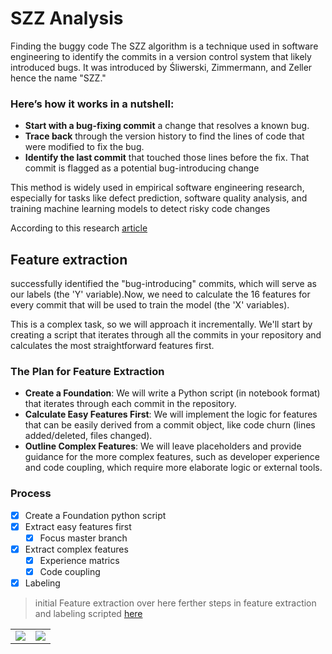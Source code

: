 # SZZ Analysis
Finding the buggy code
The SZZ algorithm is a technique used in software engineering to identify the commits in a version control system that likely introduced bugs. It was introduced by Śliwerski, Zimmermann, and Zeller hence the name "SZZ."

### Here’s how it works in a nutshell:

- **Start with a bug-fixing commit** a change that resolves a known bug.
- **Trace back** through the version history to find the lines of code that were modified to fix the bug.
- **Identify the last commit** that touched those lines before the fix. That commit is flagged as a potential bug-introducing change

This method is widely used in empirical software engineering research, especially for tasks like defect prediction, software quality analysis, and training machine learning models to detect risky code changes

According to this research [article](https://www.scribd.com/document/866959848/SZZ-Unleashed)


## Feature extraction
successfully identified the "bug-introducing" commits, which will serve as our labels (the 'Y' variable).Now, we need to calculate the 16 features for every commit that will be used to train the model (the 'X' variables).

This is a complex task, so we will approach it incrementally. We'll start by creating a script that iterates through all the commits in your repository and calculates the most straightforward features first.

### The Plan for Feature Extraction
- **Create a Foundation**: We will write a Python script (in notebook format) that iterates through each commit in the repository.
- **Calculate Easy Features First**: We will implement the logic for features that can be easily derived from a commit object, like code churn (lines added/deleted, files changed).
- **Outline Complex Features**: We will leave placeholders and provide guidance for the more complex features, such as developer experience and code coupling, which require more elaborate logic or external tools.

### Process
- [x] Create a Foundation python script 
- [x] Extract easy features first 
    - [x] Focus master branch 
- [x] Extract complex features 
    - [x] Experience matrics
    - [x] Code coupling
- [x] Labeling

> initial Feature extraction over here ferther steps in feature extraction and labeling scripted [here](../feature_extraction_and_Labeling/)

<table width="100%">
  <tr>
    <td align="left">
      <a href="../keyword-linking/readme.md"><img src="https://img.shields.io/badge/Previous-blue?style=for-the-badge"></a>
    </td>
    <td align="right">
      <a href="../feature_extraction_and_Labeling/readme.md"><img src="https://img.shields.io/badge/Next-green?style=for-the-badge"></a>
    </td>
  </tr>
</table>